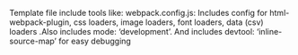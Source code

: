 Template file include tools like:
webpack.config.js: Includes config for html-webpack-plugin, css loaders, image loaders, font loaders, data (csv) loaders .Also includes mode: ‘development’. And includes devtool: ‘inline-source-map’ for easy debugging
